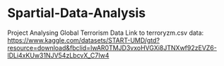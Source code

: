 # Spartial-Data-Analysis
Project Analysing Global Terrorism Data
Link to terroryzm.csv data: 
https://www.kaggle.com/datasets/START-UMD/gtd?resource=download&fbclid=IwAR0TMJD3vxoHVGXi8JTNXwf92zEVZ6-lDLi4xKUw31NJV54zLbcvX_C7Iw4

